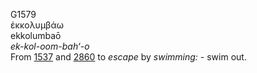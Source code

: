 G1579  
ἐκκολυμβάω  
ekkolumbaō  
*ek-kol-oom-bah‘-o*  
From [1537](g1537) and [2860](g2860) to *escape* by *swimming:* - swim
out.  
